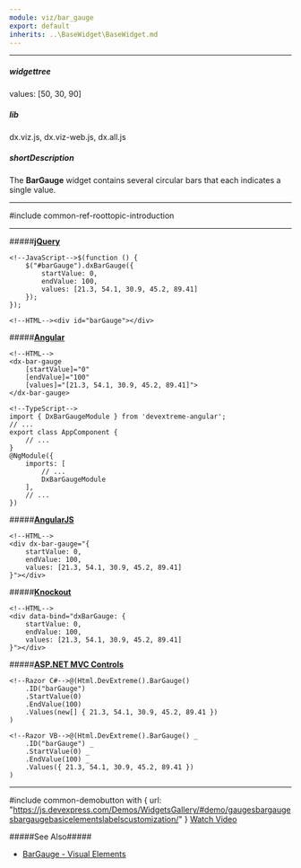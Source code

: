 ```yaml
---
module: viz/bar_gauge
export: default
inherits: ..\BaseWidget\BaseWidget.md
---
```

---
##### widgettree
values: [50, 30, 90]

##### lib
dx.viz.js, dx.viz-web.js, dx.all.js

##### shortDescription
The **BarGauge** widget contains several circular bars that each indicates a single value.

---
#include common-ref-roottopic-introduction

---
#####[**jQuery**](/concepts/00%20Getting%20Started/10%20Widget%20Basics%20-%20jQuery/01%20Create%20and%20Configure%20a%20Widget.md '/Documentation/Guide/Getting_Started/Widget_Basics_-_jQuery/Create_and_Configure_a_Widget/')  

    <!--JavaScript-->$(function () {
        $("#barGauge").dxBarGauge({
            startValue: 0,
            endValue: 100,
            values: [21.3, 54.1, 30.9, 45.2, 89.41]
        });
    });

    <!--HTML--><div id="barGauge"></div>

#####[**Angular**](/concepts/00%20Getting%20Started/15%20Widget%20Basics%20-%20Angular/01%20Create%20and%20Configure%20a%20Widget.md '/Documentation/Guide/Getting_Started/Widget_Basics_-_Angular/Create_and_Configure_a_Widget/')  

    <!--HTML-->
    <dx-bar-gauge
        [startValue]="0"
        [endValue]="100"
        [values]="[21.3, 54.1, 30.9, 45.2, 89.41]">
    </dx-bar-gauge>

    <!--TypeScript-->
    import { DxBarGaugeModule } from 'devextreme-angular';
    // ...
    export class AppComponent {
        // ...
    }
    @NgModule({
        imports: [
            // ...
            DxBarGaugeModule
        ],
        // ...
    })

#####[**AngularJS**](/concepts/00%20Getting%20Started/20%20Widget%20Basics%20-%20AngularJS/01%20Create%20and%20Configure%20a%20Widget.md '/Documentation/Guide/Getting_Started/Widget_Basics_-_AngularJS/Create_and_Configure_a_Widget/')  

    <!--HTML-->
    <div dx-bar-gauge="{
        startValue: 0,
        endValue: 100,
        values: [21.3, 54.1, 30.9, 45.2, 89.41]
    }"></div>

#####[**Knockout**](/concepts/00%20Getting%20Started/25%20Widget%20Basics%20-%20Knockout/01%20Create%20and%20Configure%20a%20Widget.md '/Documentation/Guide/Getting_Started/Widget_Basics_-_Knockout/Create_and_Configure_a_Widget/')  

    <!--HTML-->
    <div data-bind="dxBarGauge: {
        startValue: 0,
        endValue: 100,
        values: [21.3, 54.1, 30.9, 45.2, 89.41]
    }"></div>

#####[**ASP.NET MVC Controls**](/Documentation/Guide/ASP.NET_MVC_Controls/Fundamentals/#Creating_a_Widget)
    
    <!--Razor C#-->@(Html.DevExtreme().BarGauge()
        .ID("barGauge")
        .StartValue(0)
        .EndValue(100)
        .Values(new[] { 21.3, 54.1, 30.9, 45.2, 89.41 })
    )

    <!--Razor VB-->@(Html.DevExtreme().BarGauge() _
        .ID("barGauge") _
        .StartValue(0) _
        .EndValue(100) _
        .Values({ 21.3, 54.1, 30.9, 45.2, 89.41 })
    )

---

 

#include common-demobutton with {
    url: "https://js.devexpress.com/Demos/WidgetsGallery/#demo/gaugesbargaugesbargaugebasicelementslabelscustomization/"
}
<a href="http://www.youtube.com/watch?v=4pOpe70YkS0&list=PL8h4jt35t1wjGvgflbHEH_e3b23AA30-z&index=24" class="button orange small fix-width-155" target="_blank">Watch Video</a>

#####See Also#####
- [BarGauge - Visual Elements](/concepts/05%20Widgets/BarGauge/10%20Visual%20Elements '/Documentation/Guide/Widgets/BarGauge/Visual_Elements/')